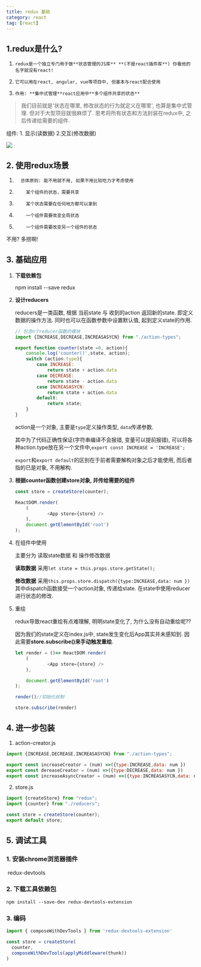 ```yaml
---
title: redux 基础
category: react
tag: [react]
---
```


## 1.redux是什么?

1)     redux是一个独立专门用于做**状态管理的JS库** **(不是react插件库**) 你看他的名字就没有react!

2)     它可以用在react, angular, vue等项目中, 但基本与react配合使用

3)     作用: **集中式管理**react应用中**多个组件共享的状态**

>  我们目前就是'状态在哪里, 修改状态的行为就定义在哪里', 也算是集中式管理. 但对于大型项目就很麻烦了. 思考将所有状态和方法封装在redux中, 之后传递给需要的组件.

<!--more--> 

组件: 1. 显示(读数据) 2.交互(修改数据)

![](http://www.ruanyifeng.com/blogimg/asset/2016/bg2016091802.jpg)

## 2. 使用redux场景

1)       总体原则: 能不用就不用, 如果不用比较吃力才考虑使用

2)         某个组件的状态，需要共享

3)         某个状态需要在任何地方都可以拿到

4)         一个组件需要改变全局状态

5)         一个组件需要改变另一个组件的状态

不用? 多捞啊!

## 3. 基础应用

1. **下载依赖包**

   npm install --save redux

2. **设计reducers**

   reducers是一类函数, 根据 当前state 与 收到的action 返回新的state. 即定义数据的操作方法. 同时也可以在函数参数中设置默认值, 起到定义state的作用.

   ```js
   // 包含n个reducer函数的模块
   import {INCREASE,DECREASE,INCREASASYCN} from "./action-types";
   
   export function counter(state =0, action){
       console.log('counter()',state, action);
       switch (action.type){
           case INCREASE:
               return state + action.data
           case DECREASE:
               return state - action.data
           case INCREASASYCN:
               return state + action.data
           default:
               return state;
       }
   }
   
   ```

   action是一个对象, 主要是`type`定义操作类型, `data`传递参数. 

   其中为了代码正确性保证(字符串编译不会报错, 变量可以提前报错), 可以将各种action.type放在另一个文件中,`export const INCREASE = 'INCREASE';`

   `export`和`export default`的区别在于前者需要解构对象之后才能使用, 而后者指的已是对象, 不用解构.

3. **根据counter函数创建store对象, 并传给需要的组件**

   ```js
   const store = createStore(counter);
   
   ReactDOM.render(
       (
               <App store={store} />
       ),
       document.getElementById('root')
   );
   ```

4. 在组件中使用

   主要分为 读取state数据 和 操作修改数据

   **读取数据** 采用`let state = this.props.store.getState();`

   **修改数据** 采用`this.props.store.dispatch({type:INCREASE,data: num })` 其中dispatch函数接受一个action对象, 传递给state. 在state中使用reducer进行状态的修改.

5. 重绘

   redux导致react重绘有点难理解, 明明state变化了, 为什么没有自动重绘呢??

   因为我们的state定义在index.js中, state发生变化后App其实并未感知到. 因此需要**store.subscribe()来手动触发重绘**.
   
   ```js
   let render = ()=> ReactDOM.render(
       (
               <App store={store} />
       ),
   
       document.getElementById('root')
   );
   
   render()//初始化绘制
   
   store.subscribe(render)
   ```
   
   

## 4. 进一步包装

1. action-creator.js

```js
import {INCREASE,DECREASE,INCREASASYCN} from "./action-types";

export const increaseCreator = (num) =>({type:INCREASE,data: num })
export const dereaseCreator = (num) =>({type:DECREASE,data: num })
export const increaseAsyncCreator = (num) =>({type:INCREASASYCN,data: num })
```

2. store.js

```js
import {createStore} from "redux";
import {counter} from "./reducers";

const store = createStore(counter);
export default store;
```



## 5. 调试工具



### 1. 安装chrome浏览器插件

​       redux-devtools                         

### 2. 下载工具依赖包

```
npm install --save-dev redux-devtools-extension
```

### 3. 编码

```js
import { composeWithDevTools } from 'redux-devtools-extension'

const store = createStore(
  counter,
  composeWithDevTools(applyMiddleware(thunk)) 
)
```